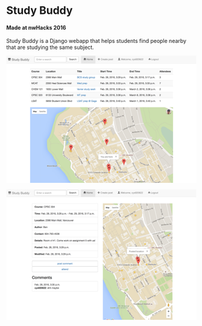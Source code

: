 # Study Buddy
#### Made at nwHacks 2016
Study Buddy is a Django webapp that helps students find people nearby that are studying the same subject.

![](https://raw.githubusercontent.com/cys920622/StudyBuddy/master/images/Screen%20Shot%202016-02-28%20at%207.43.31%20AM.png)
  
  
![](https://raw.githubusercontent.com/cys920622/StudyBuddy/master/images/Screen%20Shot%202016-02-28%20at%207.43.49%20AM.png)
